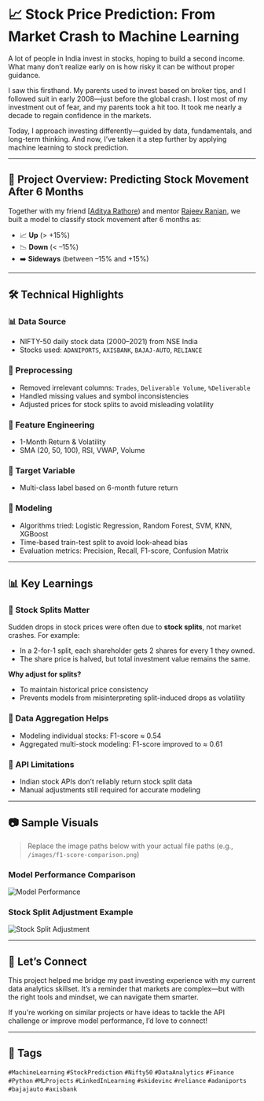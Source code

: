 # 📈 Stock Price Prediction: From Market Crash to Machine Learning

A lot of people in India invest in stocks, hoping to build a second income. What many don’t realize early on is how risky it can be without proper guidance.

I saw this firsthand. My parents used to invest based on broker tips, and I followed suit in early 2008—just before the global crash. I lost most of my investment out of fear, and my parents took a hit too. It took me nearly a decade to regain confidence in the markets.

Today, I approach investing differently—guided by data, fundamentals, and long-term thinking. And now, I’ve taken it a step further by applying machine learning to stock prediction.

---

## 🧠 Project Overview: Predicting Stock Movement After 6 Months

Together with my friend [[Aditya Rathore](https://www.linkedin.com/in/aditya-rathore-8189b421a/)) and mentor [Rajeev Ranjan](https://www.linkedin.com/in/rajeev-ranjan4j/), we built a model to classify stock movement after 6 months as:

- 📈 **Up** (> +15%)
- 📉 **Down** (< –15%)
- ➡️ **Sideways** (between –15% and +15%)

---

## 🛠️ Technical Highlights

### 📊 Data Source
- NIFTY-50 daily stock data (2000–2021) from NSE India
- Stocks used: `ADANIPORTS`, `AXISBANK`, `BAJAJ-AUTO`, `RELIANCE`

### 🧹 Preprocessing
- Removed irrelevant columns: `Trades`, `Deliverable Volume`, `%Deliverable`
- Handled missing values and symbol inconsistencies
- Adjusted prices for stock splits to avoid misleading volatility

### 🧮 Feature Engineering
- 1-Month Return & Volatility
- SMA (20, 50, 100), RSI, VWAP, Volume

### 🎯 Target Variable
- Multi-class label based on 6-month future return

### 🤖 Modeling
- Algorithms tried: Logistic Regression, Random Forest, SVM, KNN, XGBoost
- Time-based train-test split to avoid look-ahead bias
- Evaluation metrics: Precision, Recall, F1-score, Confusion Matrix

---

## 📊 Key Learnings

### 📌 Stock Splits Matter
Sudden drops in stock prices were often due to **stock splits**, not market crashes. For example:

- In a 2-for-1 split, each shareholder gets 2 shares for every 1 they owned.
- The share price is halved, but total investment value remains the same.

**Why adjust for splits?**
- To maintain historical price consistency
- Prevents models from misinterpreting split-induced drops as volatility

### 📌 Data Aggregation Helps
- Modeling individual stocks: F1-score ≈ 0.54
- Aggregated multi-stock modeling: F1-score improved to ≈ 0.61

### 📌 API Limitations
- Indian stock APIs don’t reliably return stock split data
- Manual adjustments still required for accurate modeling

---

## 📷 Sample Visuals

> Replace the image paths below with your actual file paths (e.g., `/images/f1-score-comparison.png`)

### Model Performance Comparison
![Model Performance](images/model-performance.png)

### Stock Split Adjustment Example
![Stock Split Adjustment](images/stock-split-adjustment.png)

---

## 🤝 Let’s Connect

This project helped me bridge my past investing experience with my current data analytics skillset. It’s a reminder that markets are complex—but with the right tools and mindset, we can navigate them smarter.

If you're working on similar projects or have ideas to tackle the API challenge or improve model performance, I’d love to connect!

---

## 🔖 Tags

`#MachineLearning` `#StockPrediction` `#Nifty50` `#DataAnalytics` `#Finance` `#Python` `#MLProjects` `#LinkedInLearning` `#skidevinc` `#reliance` `#adaniports` `#bajajauto` `#axisbank`





